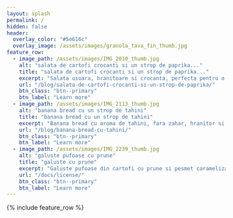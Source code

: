 ```yaml
---
layout: splash
permalink: /
hidden: false
header:
  overlay_color: "#5e616c"
  overlay_image: /assets/images/granola_tava_fin_thumb.jpg
feature_row:
  - image_path: /assets/images/IMG_2010_thumb.jpg
    alt: "salata de cartofi crocanti si un strop de paprika..."
    title: "salata de cartofi crocanti si un strop de paprika..."
    excerpt: "Salata usoara, hranitoare si crocanta, perfecta pentru o cina de vara."
    url: "/blog/salata-de-cartofi-crocanti-si-un-strop-de-paprika/"
    btn_class: "btn--primary"
    btn_label: "Learn more"
  - image_path: /assets/images/IMG_2113_thumb.jpg
    alt: "banana bread cu un strop de tahini"
    title: "banana bread cu un strop de tahini"
    excerpt: "Banana bread cu aroma de tahini, fara zahar, hranitor si pentru bebelusi."
    url: "/blog/banana-bread-cu-tahini/"
    btn_class: "btn--primary"
    btn_label: "Learn more"
  - image_path: /assets/images/IMG_2239_thumb.jpg
    alt: "galuste pufoase cu prune"
    title: "galuste cu prune"
    excerpt: "Galuste pufoase din cartofi cu prune si pesmet caramelizat."
    url: "/docs/license/"
    btn_class: "btn--primary"
    btn_label: "Learn more"      
---
```


{% include feature_row %}
